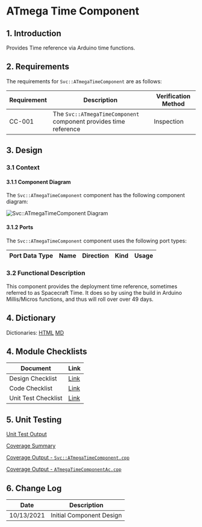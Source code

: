 # ATmega Time Component

## 1. Introduction

Provides Time reference via Arduino time functions.

## 2. Requirements

The requirements for `Svc::ATmegaTimeComponent` are as follows:

Requirement | Description | Verification Method
----------- | ----------- | -------------------
CC-001 | The `Svc::ATmegaTimeComponent` component provides time reference | Inspection

## 3. Design

### 3.1 Context

#### 3.1.1 Component Diagram

The `Svc::ATmegaTimeComponent` component has the following component diagram:

![`Svc::ATmegaTimeComponent` Diagram](img/ATmegaTimeComponentBDD.jpg "Svc::ATmegaTimeComponent")

#### 3.1.2 Ports

The `Svc::ATmegaTimeComponent` component uses the following port types:

Port Data Type | Name | Direction | Kind | Usage
-------------- | ---- | --------- | ---- | -----

### 3.2 Functional Description

This component provides the deployment time reference, sometimes referred to
as Spacecraft Time.  It does so by using the build in Arduino Millis/Micros
functions, and thus will roll over over 49 days.

## 4. Dictionary

Dictionaries: [HTML](ATmegaTimeComponent.html) [MD](ATmegaTime.md)

## 4. Module Checklists

Document            | Link
------------------- | ----
Design Checklist    | [Link](Checklist_Design.xlsx)
Code Checklist      | [Link](Checklist_Code.xlsx)
Unit Test Checklist | [Link](Checklist_Unit_Test.xls)

## 5. Unit Testing

[Unit Test Output](../test/ut/output/test.txt)

[Coverage Summary](../test/ut/output/SvcATmegaTimeComponent_gcov.txt)

[Coverage Output - `Svc::ATmegaTimeComponent.cpp`](../test/ut/output/ATmegaTimeComponent.cpp.gcov)

[Coverage Output - `ATmegaTimeComponentAc.cpp`](../test/ut/output/ATmegaTimeComponentAc.cpp.gcov)

## 6. Change Log

Date       | Description
---------- | -----------
10/13/2021 | Initial Component Design




